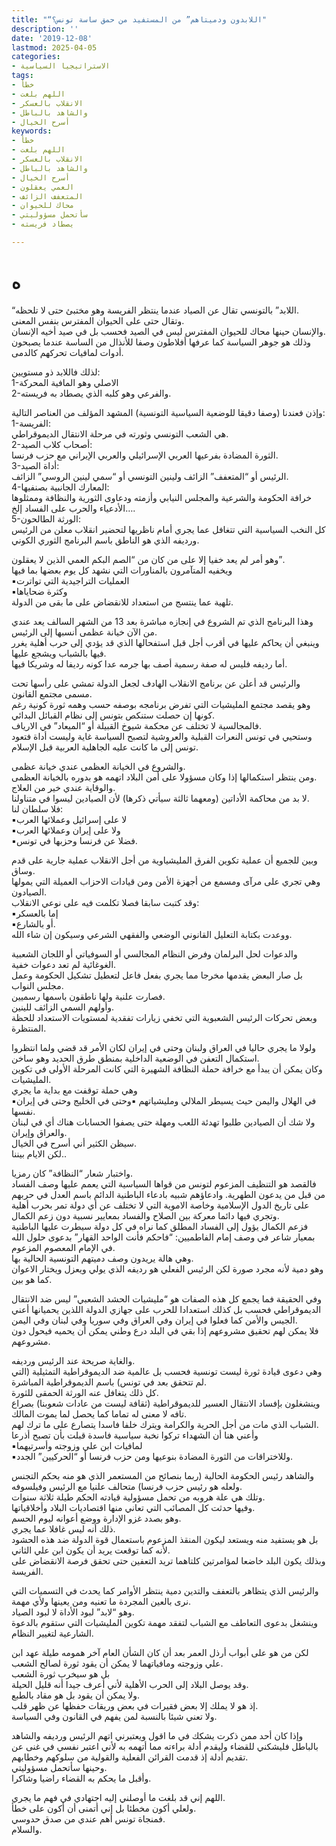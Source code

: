 ```yaml
---
title: "“اللابدون ودميتاهم” من المستفيد من حمق ساسة تونس؟"
description: ''
date: '2019-12-08'
lastmod: 2025-04-05
categories:
- الاستراتيجيا السياسية
tags:
- خطأ
- اللهم بلغت
- الانقلاب بالعسكر
- والشاهد بالباطل
- أسرح الخيال
keywords:
- خطأ
- اللهم بلغت
- الانقلاب بالعسكر
- والشاهد بالباطل
- أسرح الخيال
- العمي يعقلون
- المتعفف الزائف
- محاك للحيوان
- سأتحمل مسؤوليتي
- يصطاد فريسته

---
```

# **ه**

“اللابد” بالتونسي تقال عن الصياد عندما ينتظر الفريسة وهو مختبئ حتى لا تلحظه.  
وتقال حتى على الحيوان المفترس بنفس المعنى.  
والإنسان حينها محاك للحيوان المفترس ليس في الصيد فحسب بل في صيد أخيه الإنسان.  
وذلك هو جوهر السياسة كما عرفها أفلاطون وصفا للأنذال من الساسة عندما يصبحون أدوات لمافيات تحركهم كالدمى.

لذلك فاللابد ذو مستويين:  
1-الاصلي وهو المافية المحركة  
2-والفرعي وهو كلبه الذي يصطاد به فريسته.

وإذن فعندنا (وصفا دقيقا للوضعية السياسية التونسية) المشهد المؤلف من العناصر التالية:  
1-الفريسة:  
هي الشعب التونسي وثورته في مرحلة الانتقال الديموقراطي.  
2-أصحاب كلاب الصيد:  
الثورة المضادة بفرعيها العربي الإسرائيلي والعربي الإيراني مع حزب فرنسا.  
3-أداة الصيد:  
الرئيس أو “المتعفف” الزائف ولينين التونسي أو “سمي لينين الروسي” الزائف.  
4-المعارك الجانبية بصنفيها:  
خرافة الحكومة والشرعية والمجلس النيابي وأزمته ودعاوى الثورية والنظافة وممثلوها الأدعياء والحرب على الفساد إلخ….  
5-الورثة الطالحون:  
كل النخب السياسية التي تتغافل عما يجري أمام ناظريها لتحضير انقلاب معلن من الرئيس ورديفه الذي هو الناطق باسم البرنامج الثوري الكوني.

وهو أمر لم يعد خفيا إلا على من كان من “الصم البكم العمي الذين لا يعقلون”.  
ويخفيه المتآمرون بالمناورات التي نشهد كل يوم بعضها بما فيها  
▪︎العمليات التراجيدية التي تواترت  
▪︎وكثرة ضحاياها  
تلهية عما ينتسج من استعداد للانقضاض على ما بقى من الدولة.

وهذا البرنامج الذي تم الشروع في إنجازه مباشرة بعد 13 من الشهر السالف يعد عندي من الآن خيانة عظمى أنسبها إلى الرئيس.  
وينبغي أن يحاكم عليها في أقرب أجل قبل استفحالها الذي قد يؤدي إلى حرب أهلية يغرر فيها بالشباب ويشجع عليها.  
أما رديفه فليس له صفة رسمية أصف بها جرمه عدا كونه رديفا له وشريكا فيها.

والرئيس قد أعلن عن برنامج الانقلاب الهادف لجعل الدولة تمشي على رأسها تحت مسمى مجتمع القانون.  
وهو يقصد مجتمع المليشيات التي تفرض برنامجه بوصفه حسب وهمه ثورة كونية رغم كونها إن حصلت ستنكص بتونس إلى نظام القبائل البدائي.  
فالمجالسية لا تختلف عن محكمة شيوخ القبيلة أو “الميعاد” في الارياف.  
وستحيي في تونس النعرات القبلية والعروشية لتصبح السياسة غاية وليست أداة فتعود تونس إلى ما كانت عليه الجاهلية العربية قبل الإسلام.

والشروع في الخيانة العظمى عندي خيانة عظمى.  
ومن ينتظر استكمالها إذا وكان مسؤولا على أمن البلاد اتهمه هو بدوره بالخيانة العظمى.  
والوقاية عندي خير من العلاج.  
لا بد من محاكمة الأداتين (ومعهما ثالثة سيأتي ذكرها) لأن الصيادين ليسوا في متناولنا.  
فلا سلطان لنا:  
▪︎لا على إسرائيل وعملائها العرب  
▪︎ولا على إيران وعملائها العرب  
▪︎فضلا عن فرنسا وحزبها في تونس.

وبين للجميع أن عملية تكوين الفرق المليشياوية من أجل الانقلاب عملية جارية على قدم وساق.  
وهي تجري على مرآى ومسمع من أجهزة الأمن ومن قيادات الاحزاب العميلة التي يمولها الصيادون.  
وقد كتبت سابقا فصلا تكلمت فيه على نوعي الانقلاب:  
▪︎إما بالعسكر  
▪︎أو بالشارع.  
ووعدت بكتابة التعليل القانوني الوضعي والفقهي الشرعي وسيكون إن شاء الله.

والدعوات لحل البرلمان وفرض النظام المجالسي أو السوفياتي أو اللجان الشعبية الغوغائية لم تعد دعوات خفية.  
بل صار البعض يقدمها مخرجا مما يجري بفعل فاعل لتعطيل تشكيل الحكومة وعمل مجلس النواب.  
فصارت علنية ولها ناطقون باسمها رسميين.  
وأولهم السمي الزائف للينين.  
وبعض تحركات الرئيس الشعبوية التي تخفي زيارات تفقدية لمستويات الاستعداد للحظة المنتظرة.

ولولا ما يجري حاليا في العراق ولبنان وحتى في إيران لكان الأمر قد قضي ولما انتظروا استكمال التعفن في الوضعية الداخلية بمنطق طرق الحديد وهو ساخن.  
وكان يمكن أن يبدأ مع خرافة حملة النظافة الشهيرة التي كانت المرحلة الأولى في تكوين المليشيات.  
وهي حملة توقفت مع بداية ما يجري  
▪︎في الهلال واليمن حيث يسيطر الملالي ومليشياتهم ▪︎وحتى في الخليج وحتى في إيران نفسها.  
ولا شك أن الصيادين طلبوا تهدئة اللعب ومهلة حتى يصفوا الحسابات هناك أي في لبنان والعراق وإيران.  
سيظن الكثير أني أسرح في الخيال.  
لكن الايام بيننا..

واختبار شعار “النظافة” كان رمزيا.  
فالقصد هو التنظيف المزعوم لتونس من قواها السياسية التي يعمم عليها وصف الفساد من قبل من يدعون الطهرية. وادعاؤهم شبيه بادعاء الباطنية الدائم باسم العدل في حربهم على تاريخ الدول الإسلامية وخاصة الاموية التي لا تختلف عن أي دولة تمر بحرب أهلية وتجري فيها دائما معركة بين الصلاح والفساد بمعايير نسبية دون زعم الكمال.  
فزعم الكمال يؤول إلى الفساد المطلق كما نراه في كل دولة سيطرت عليها الباطنية بمعيار شاعر في وصف إمام الفاطميين: “فاحكم فأنت الواحد القهار” بدعوى حلول الله في الإمام المعصوم المزعوم.  
وهي هالة يريدون وصف دميتهم التونسية الحالية بها.  
وهو دمية لأنه مجرد صورة لكن الرئيس الفعلي هو رديفه الذي يولي ويعزل ويختار الاعوان كما هو بين.

وفي الحقيقة فما يجمع كل هذه الصفات هو “مليشيات الحشد الشعبي” ليس ضد الانتقال الديموقراطي فحسب بل كذلك استعدادا للحرب على جهازي الدولة اللذين يحميانها أعني الجيس والأمن كما فعلوا في إيران وفي العراق وفي سوريا وفي لبنان وفي اليمن.  
فلا يمكن لهم تحقيق مشروعهم إذا بقي في البلد درع وطني يمكن أن يحميه فيحول دون مشروعهم.

والغاية صريحة عند الرئيس ورديفه.  
وهي دعوى قيادة ثورة ليست تونسية فحسب بل عالمية ضد الديموقراطية التمثيلية (التي لم تتحقق بعد في تونس) باسم الديموقراطية المباشرة.  
كل ذلك يتغافل عنه الورثة الحمقى للثورة.  
وينشغلون بإفساد الانتقال العسير للديموقراطية (ثقافة ليست من عادات شعوبنا) بصراع تافه لا معنى له تماما كما يحصل لما يموت المالك.  
الشباب الذي مات من أجل الحرية والكرامة ويترك خلفا فاسدا يتصارع على ما ترك لهم.  
وأعني هنا أن الشهداء تركوا نخبة سياسية فاسدة قبلت بأن تصبح أذرعا  
▪︎لمافيات ابن علي وزوجته وأسرتيهما  
▪︎وللاختراقات من الثورة المضادة بنوعيها ومن حزب فرنسا أو “الحركيين” الجدد.

والشاهد رئيس الحكومة الحالية (ربما بنصائح من المستعمر الذي هو منه بحكم التجنس ولعله هو رئيس حزب فرنسا) متحالف علنيا مع الرئيس وفيلسوفه.  
وتلك هي علة هروبه من تحمل مسؤولية قيادته الحكم طيلة ثلاثة سنوات.  
وفيها حدثت كل المصائب التي تعاني منها اقتصاديات البلاد وأخلاقياتها.  
وهو بصدد غزو الإدارة ووضع أعوانه ليوم الحسم.  
ذلك أنه ليس غافلا عما يجري.  
بل هو يستفيد منه ويستعد ليكون المنقذ المزعوم باستعمال قوة الدولة ضد هذه الحشود لأنه كما توقعت يريد أن يكون ابن علي الثاني.  
وبذلك يكون البلد خاضعا لمؤامرتين كلتاهما تريد التعفين حتى تحقق فرصة الانقضاض على الفريسة.

والرئيس الذي يتظاهر بالتعفف والتدين دمية ينتظر الأوامر كما يحدث في التسميات التي نرى بالعين المجردة ما تعنيه ومن يعينها ولأي مهمة.  
وهو “لابد” لبود الأداة لا لبود الصياد.  
وينشغل بدعوى التعاطف مع الشباب لتفقد مهمة تكوين المليشيات التي ستقوم بالدعوة الشارعية لتغيير النظام.

لكن من هو على أبواب أرذل العمر بعد أن كان الشأن العام آخر همومه طيلة عهد ابن علي وزوجته ومافياتهما لا يمكن أن يقود ثورة لصالح الشعب.  
بل هو سيخرب ثورة الشعب  
وقد يوصل البلاد إلى الحرب الأهلية لأني أعرف جيدا أنه قليل الحيلة.  
ولا يمكن أن يقود بل هو مقاد بالطبع.  
إذ هو لا يملك إلا بعض فقيرات في بعض وريقات حفظها عن ظهر قلب.  
ولا تعني شيئا بالنسبة لمن يفهم في القانون وفي السياسة.

وإذا كان أحد ممن ذكرت يشكك في ما اقول ويعتبرني اتهم الرئيس ورديفه والشاهد بالباطل فليشكني للقضاء وليقدم أدلة براءته مما أتهمه به لأني اعتبر نفسي في غنى عن تقديم أدلة إذ قدمت القرائن الفعلية والقولية من سلوكهم وخطابهم.  
وحينها سأتحمل مسؤوليتي.  
وأقبل ما يحكم به القضاء راضيا وشاكرا.

اللهم إني قد بلغت ما أوصلني إليه اجتهادي في فهم ما يجري.  
ولعلي أكون مخطئا بل إني أتمنى أن أكون على خطأ.  
فمنجاة تونس أهم عندي من صدق حدوسي.  
والسلام.

###
